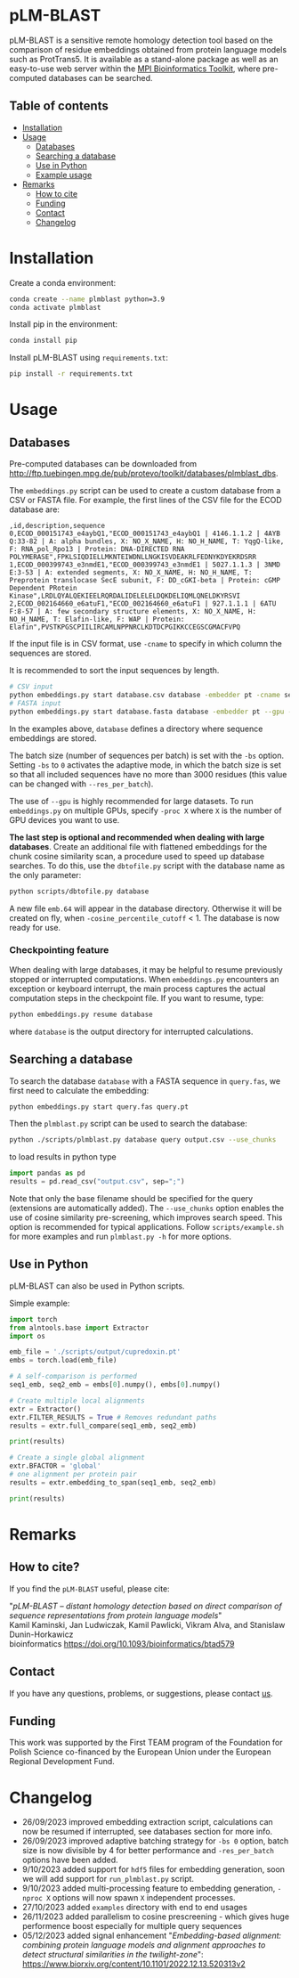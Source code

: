# pLM-BLAST

pLM-BLAST is a sensitive remote homology detection tool based on the comparison of residue embeddings obtained from protein language models such as ProtTrans5. It is available as a stand-alone package as well as an easy-to-use web server within the [MPI Bioinformatics Toolkit](https://toolkit.tuebingen.mpg.de/tools/plmblast), where pre-computed databases can be searched.

## Table of contents
* [ Installation ](#Installation)
* [ Usage ](#Usage)
    + [Databases](#databases)
    + [Searching a database](#searching-a-database)
    + [Use in Python](#use-in-python)
    + [Example usage](examples/README.md)
* [ Remarks ](#Remarks)
    + [How to cite](#how-to-cite)
    + [Funding](#funding)
    + [Contact](#contact)
    + [Changelog](#changelog)

# Installation

Create a conda environment:
```bash
conda create --name plmblast python=3.9
conda activate plmblast
```

Install pip in the environment:
```bash
conda install pip
```

Install pLM-BLAST using `requirements.txt`:
```bash
pip install -r requirements.txt
```

# Usage
## Databases

Pre-computed databases can be downloaded from http://ftp.tuebingen.mpg.de/pub/protevo/toolkit/databases/plmblast_dbs. 

The `embeddings.py` script can be used to create a custom database from a CSV or FASTA file. For example, the first lines of the CSV file for the ECOD database are:

```
,id,description,sequence
0,ECOD_000151743_e4aybQ1,"ECOD_000151743_e4aybQ1 | 4146.1.1.2 | 4AYB Q:33-82 | A: alpha bundles, X: NO_X_NAME, H: NO_H_NAME, T: YqgQ-like, F: RNA_pol_Rpo13 | Protein: DNA-DIRECTED RNA POLYMERASE",FPKLSIQDIELLMKNTEIWDNLLNGKISVDEAKRLFEDNYKDYEKRDSRR
1,ECOD_000399743_e3nmdE1,"ECOD_000399743_e3nmdE1 | 5027.1.1.3 | 3NMD E:3-53 | A: extended segments, X: NO_X_NAME, H: NO_H_NAME, T: Preprotein translocase SecE subunit, F: DD_cGKI-beta | Protein: cGMP Dependent PRotein Kinase",LRDLQYALQEKIEELRQRDALIDELELELDQKDELIQMLQNELDKYRSVI
2,ECOD_002164660_e6atuF1,"ECOD_002164660_e6atuF1 | 927.1.1.1 | 6ATU F:8-57 | A: few secondary structure elements, X: NO_X_NAME, H: NO_H_NAME, T: Elafin-like, F: WAP | Protein: Elafin",PVSTKPGSCPIILIRCAMLNPPNRCLKDTDCPGIKKCCEGSCGMACFVPQ
```

If the input file is in CSV format, use `-cname` to specify in which column the sequences are stored. 

It is recommended to sort the input sequences by length.

```bash
# CSV input
python embeddings.py start database.csv database -embedder pt -cname sequence --gpu -bs 0 --asdir
# FASTA input
python embeddings.py start database.fasta database -embedder pt --gpu -bs 0 --asdir
```

In the examples above, `database` defines a directory where sequence embeddings are stored.

The batch size (number of sequences per batch) is set with the `-bs` option. Setting `-bs` to `0` activates the adaptive mode, in which the batch size is set so that all included sequences have no more than 3000 residues (this value can be changed with `--res_per_batch`).

The use of `--gpu` is highly recommended for large datasets. To run `embeddings.py` on multiple GPUs, specify `-proc X` where `X` is the number of GPU devices you want to use.

**The last step is optional and recommended when dealing with large databases**. Create an additional file with flattened embeddings for the chunk cosine similarity scan, a procedure used to speed up database searches. To do this, use the `dbtofile.py` script with the database name as the only parameter:

```bash
python scripts/dbtofile.py database 
```
A new file `emb.64` will appear in the database directory. Otherwise it will be created on fly, when `-cosine_percentile_cutoff` < 1. 
The database is now ready for use.

### Checkpointing feature

When dealing with large databases, it may be helpful to resume previously stopped or interrupted computations. When `embeddings.py` encounters an exception or keyboard interrupt, the main process captures the actual computation steps in the checkpoint file. If you want to resume, type:

```bash
python embeddings.py resume database
``` 
where `database` is the output directory for interrupted calculations.

## Searching a database

To search the database `database` with a FASTA sequence in `query.fas`, we first need to calculate the embedding:

```bash
python embeddings.py start query.fas query.pt
```

Then the `plmblast.py` script can be used to search the database:

```bash
python ./scripts/plmblast.py database query output.csv --use_chunks
```
to load results in python type
```python
import pandas as pd
results = pd.read_csv("output.csv", sep=";")
```
Note that only the base filename should be specified for the query (extensions are automatically added). The `--use_chunks` option enables the use of cosine similarity pre-screening, which improves search speed. This option is recommended for typical applications. Follow `scripts/example.sh` for more examples and run `plmblast.py -h` for more options. 

## Use in Python

pLM-BLAST can also be used in Python scripts. 

Simple example:

```python
import torch
from alntools.base import Extractor
import os

emb_file = './scripts/output/cupredoxin.pt'
embs = torch.load(emb_file)

# A self-comparison is performed
seq1_emb, seq2_emb = embs[0].numpy(), embs[0].numpy()

# Create multiple local alignments
extr = Extractor()
extr.FILTER_RESULTS = True # Removes redundant paths
results = extr.full_compare(seq1_emb, seq2_emb)

print(results)

# Create a single global alignment
extr.BFACTOR = 'global'
# one alignment per protein pair
results = extr.embedding_to_span(seq1_emb, seq2_emb)

print(results)
```

# Remarks

## How to cite?
If you find the `pLM-BLAST` useful, please cite:

"*pLM-BLAST – distant homology detection based on direct comparison of sequence representations from protein language models*" \
Kamil Kaminski, Jan Ludwiczak, Kamil Pawlicki, Vikram Alva, and Stanislaw Dunin-Horkawicz \
bioinformatics https://doi.org/10.1093/bioinformatics/btad579

## Contact
If you have any questions, problems, or suggestions, please contact [us](https://ibe.biol.uw.edu.pl/en/835-2/research-groups/laboratory-of-structural-bioinformatics/).

## Funding
This work was supported by the First TEAM program of the Foundation for Polish Science co-financed by the European Union under the European Regional Development Fund.

# Changelog

* 26/09/2023 improved embedding extraction script, calculations can now be resumed if interrupted, see databases section for more info.
* 26/09/2023 improved adaptive batching strategy for `-bs 0` option, batch size is now divisible by 4 for better performance and `-res_per_batch` options have been added.
* 9/10/2023 added support for `hdf5` files for embedding generation, soon we will add support for `run_plmblast.py` script.
* 9/10/2023 added multi-processing feature to embedding generation, `-nproc X` options will now spawn `X` independent processes.
* 27/10/2023 added `examples` directory with end to end usages
* 26/11/2023 added parallelism to cosine prescreening - which gives huge performence boost especially for multiple query sequences
* 05/12/2023 added signal enhancement "*Embedding-based alignment: combining protein language models and alignment approaches to detect structural similarities in the twilight-zone*": https://www.biorxiv.org/content/10.1101/2022.12.13.520313v2